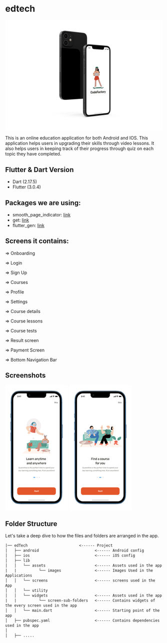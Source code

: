 # edtech

<img src="screenshots/app_screenshot.jpg"> 

This is an online education application for both Android and IOS. This application helps users in upgrading their skills through video lessons. It also helps users in keeping track of their progress through quiz on each topic they have completed.

## Flutter & Dart Version
-   Dart (2.17.5)
-   Flutter (3.0.4)

## Packages we are using:
-   smooth_page_indicator: [link](https://pub.dev/packages/smooth_page_indicator)
-   get: [link](https://pub.dev/packages/get)
-   flutter_gen: [link](https://pub.dev/packages/flutter_gen)

## Screens it contains:

=> Onboarding

=> Login

=> Sign Up

=> Courses

=> Profile

=> Settings

=> Course details

=> Course lessons

=> Course tests

=> Result screen

=> Payment Screen

=> Bottom Navigation Bar

## Screenshots
<img src="screenshots/1.png" height="400" width="200"> 
<img src="screenshots/2.png" height="400" width="200"> 

## Folder Structure

Let's take a deep dive to how the files and folders are arranged in the app.

 ```                    
|── edTech                       <------ Project
│   ├── android                         <------ Android config                
│   ├── ios                             <------ iOS config
│   ├── lib
│   │   └── assets                      <------ Assets used in the app
|   |          └── images               <------ Images Used in the Applications
│   │   └── screens                     <------ screens used in the App
│   │   └── utility               
│   │   └── widgets                     <------ Assets used in the app
|   |          └── screen-sub-folders   <------ Contains widgets of the every screen used in the app       
│   │   └── main.dart                   <------ Starting point of the app
│   ├── pubspec.yaml                    <------ Contains dependencies used in the app
│
│   ├── .....
```

